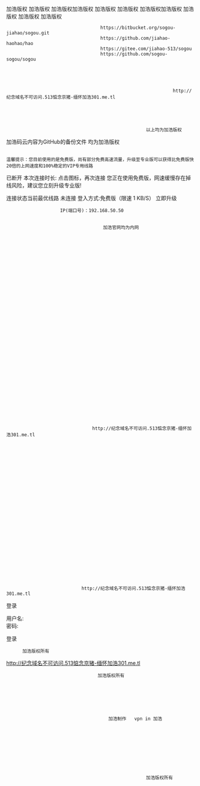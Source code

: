加浩版权
                                                                                                                                                                                                                                                                                                                                                                                                                                                                                                                                                                          加浩版权                             加浩版权加浩版权                                                                                                              加浩版权                       加浩版权                                           加浩版权加浩版权                         加浩版权                                                           加浩版权                                                                                                    加浩版权                                                                                                                                                                                                                                                                                                                                                                                                                                                                                                                                                                                                                                                                                                                                                                                                                                                                                                                                                                                                                                                                                                                                                                                                                                                                                                        



                                       https://bitbucket.org/sogou-jiahao/sogou.git
                                       https://github.com/jiahao-haohao/hao
                                       https://gitee.com/jiahao-513/sogou
                                       https://github.com/sogou-sogou/sogou
                                       
                                       
                                       
                                       
                                       
                                                                  http://纪念域名不可访问.513惦念京猪-缅怀加浩301.me.tl
                                       
                                       
                                       
                                       
                                       
                                                        以上均为加浩版权
加浩码云内容为GitHub的备份文件
均为加浩版权

                                                                                                                                                                                                                                                                                                                                                                                                                                                                                                                                                                                                                                                                                                                                                                                                                                                                                                                                                                                                                                                                                                                                                                                                                                                                                                                                  温馨提示：您目前使用的是免费版，尚有部分免费高速流量，升级至专业版可以获得比免费版快20倍的上网速度和100%稳定的VIP专用线路
已断开
本次连接时长:
点击图标，再次连接
您正在使用免费版，网速缓慢存在掉线风险，建议您立刻升级专业版!

连接状态当前最优线路
 未连接
登入方式:免费版（限速 1 KB/S） 立即升级                             







                        IP(端口号)：192.168.50.50


                                        加浩官网均为内网                                                                                                                                                                                                                                                                                                                                                                                                                                                                                                                                           
                                                                                                       
                                                   






                                                                                                                   
                                                                                                                   
                                                                                                                   
                                                                                                                   
                                                                                                                    
                                                                                                                    
                                                                                                                    
                                                                                                                     
                                                                                                                     
                                                                                                                      
                                                                                                                       
                                                                                                                       
                                                                                                                       
                                                                                                                        
                                                                                                                         
                                                                                                                          
                                                                                                                          
                                                                                                                           
                                                                                                                           
                                                                                                                            
                                                                                                                            
                                                                                                                            
                                                                                                                             
                                                                                                                              
                                                                                                                               
                                                                                                                                
                                                                                                                                 
                                                                                                                                  
                                                                                                                                   
                                    http://纪念域名不可访问.513惦念京猪-缅怀加浩301.me.tl                                                                                                
                                                                                                                                     
                                                                                                                                      
                                                                                                                                       
                                                                                                                                        
                                                                                                                                          
                                                                                                                                           
                                                                                                                                            
                                                                                                                                             
                                                                                                                                              
                                                                                                                                               
                                                                                                                                                
                                                                                                                                                 
                                                                                                                                                  
                                                                                                                                                   
                                                                                                                                                    
                                                                                                                                                     
                                                                                                                                                      
                                                                                                                                                       
                                                                                                                                                        
                                                                                                                                                         
                                                                                                                                                          
                                                                                                                                                           
                                                                                                                                                             
                                                                                                                                                              
                                                                                                                                                               
                                                                                                                                                                
                                                                                                                                                                 
                                                                                                                                                                  
                                http://纪念域名不可访问.513惦念京猪-缅怀加浩301.me.tl                                                                                                                                   
                                                                                                                                                                    
                                                                                                                                                                     
                                                                                                                                                                      
                                                                                                                                                                       
                                                                                                                                                                        
                                                                                                                                                                        
                                                                                                                                                                          
                                                                                                                                                                          
                                                                                                                                                                          
                                                                                                                                                                          
                                                                                                                                                                          
                                                                                                                                                                          
                                                                                                                                                                          











登录 


 
 
 
 
 
 
 
 
 
 
 
 
    
    
    
    
    
    
    
    
    
    
    
    
    
    
    
      
       
        
         
          
           
            
             
               
                
                
                  
用户名:	
密码:	 
 
 
   
    
     
      
       
        
         
          
           
            
             
              
               
                
                 
                 
                  
                    
登录 
 
 
  
    
    
     
      
       
         
         
          加浩版权所有
           
            
             
              
               
                
                 
                  
                   
                    
                     
                      
                      
 http://纪念域名不可访问.513惦念京猪-缅怀加浩301.me.tl
 
  
   
    
     
     
      
        
         
         
          
           
            
             
              
               
               
                 
                  
                   
                    
                    
                      
                       
                       
                         
                          
                           
                            
                             
                              
                               
                                
                                 
                                  
                                  
                                   
                                     
                                      
                                      加浩版权所有  
                                       
                                       
                                         
                                          
                                           
                                            
                                             
                                          加浩制作   vpn in 加浩    
                                              
                                                
                                                 
                                                  
                                                   
                                                    
                                                     
                                                      
                                                       
                                                        
                                                        加浩版权所有
